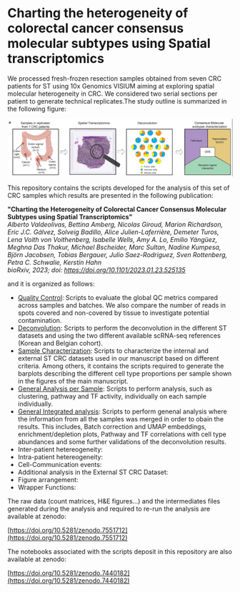 # Charting the heterogeneity of colorectal cancer consensus molecular subtypes using Spatial transcriptomics

We processed fresh-frozen resection samples obtained from seven CRC patients for ST using 10x Genomics VISIUM aiming at exploring spatial molecular heterogeneity in CRC. We considered two serial sections per patient to generate technical replicates.The study outline is summarized in the following figure: 

![Study Outline](https://github.com/alberto-valdeolivas/CRC_CMS_ST/raw/main/Extras/StudyOutline.png)

This repository contains the scripts developed for the analysis of this set of CRC samples which results are presented in the following publication: 

**"Charting the Heterogeneity of Colorectal Cancer Consensus Molecular Subtypes using Spatial Transcriptomics"**   
_Alberto Valdeolivas, Bettina Amberg, Nicolas Giroud, Marion Richardson, Eric J.C. Gálvez, Solveig Badillo, Alice Julien-Laferrière, Demeter Turos, Lena Voith von Voithenberg, Isabelle Wells, Amy A. Lo, Emilio Yángüez, Meghna Das Thakur, Michael Bscheider, Marc Sultan, Nadine Kumpesa, Björn Jacobsen, Tobias Bergauer, Julio Saez-Rodriguez, Sven Rottenberg, Petra C. Schwalie, Kerstin Hahn  
bioRxiv, 2023; doi: https://doi.org/10.1101/2023.01.23.525135_

and it is organized as follows:

* [Quality Control](https://github.com/alberto-valdeolivas/ST_CRC_CMS/tree/main/Quality_Control): Scripts to evaluate the global QC metrics compared across samples and batches. We also compare the number of reads in spots covered and non-covered by tissue to investigate potential contamination. 
* [Deconvolution](https://github.com/alberto-valdeolivas/ST_CRC_CMS/tree/main/Deconvolution): Scripts to perform the deconvolution in the different ST datasets and using the two different available scRNA-seq references (Korean and Belgian cohort).
* [Sample Characterization](https://github.com/alberto-valdeolivas/ST_CRC_CMS/tree/main/Sample_Characterization): Scripts to characterize the internal and external ST CRC datasets used in our manuscript based on different criteria. Among others, it contains the scripts required to generate the barplots describing the different cell type proportions per sample shown in the figures of the main manuscript. 
* [General Analysis per Sample](https://github.com/alberto-valdeolivas/ST_CRC_CMS/tree/main/General_Analysis_perSample): Scripts to perform analysis, such as clustering, pathway and TF activity, individually on each sample individually. 
* [General Integrated analysis](https://github.com/alberto-valdeolivas/ST_CRC_CMS/tree/main/General_Integrated_Analysis): Scripts to perform genenal analysis where the information from all the samples was merged in order to obain the results. This includes, Batch correction and UMAP embeddings, enrichment/depletion plots, Pathway and TF correlations with cell type abundances and some further validations of the deconvolution results. 
* Inter-patient hetereogeneity: 
* Intra-patient hetereogeneity: 
* Cell-Communication events:
* Additional analysis in the External ST CRC Dataset:
* Figure arrangement:
* Wrapper Functions:

The raw data (count matrices, H&E figures...) and the intermediates files generated during the analysis and required to re-run the analysis are available at zenodo: 

[https://doi.org/10.5281/zenodo.7551712](https://doi.org/10.5281/zenodo.7551712)

The notebooks associated with the scripts deposit in this repository are also available at zenodo: 

[https://doi.org/10.5281/zenodo.7440182](https://doi.org/10.5281/zenodo.7440182)







